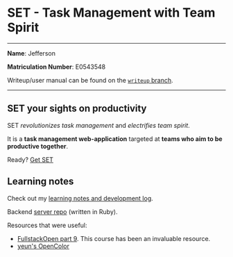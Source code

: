 # SET - Task Management with Team Spirit
---
**Name**: Jefferson

**Matriculation Number**: E0543548

Writeup/user manual can be found on the [`writeup` branch](https://github.com/qreoct/spark/tree/writeup).

---

## SET your sights on productivity

SET *revolutionizes task management* and *electrifies team spirit*.

It is a **task management web-application** targeted at **teams who aim to be productive together**.

Ready? [Get SET](https://set-cvwo.herokuapp.com/)

## Learning notes

Check out my [learning notes and development log](https://docs.google.com/document/d/1LSkzmuELoEUR9OamS6IA2vcOzOts8ildeN2QDfLCPMY/edit?usp=sharing).

Backend [server repo](https://github.com/qreoct/set-cvwo-server) (written in Ruby).

Resources that were useful:
- [FullstackOpen part 9](https://fullstackopen.com/en/part9/react_with_types). This course has been an invaluable resource.
- [yeun's OpenColor](https://github.com/yeun/open-color/blob/master/open-color.css)